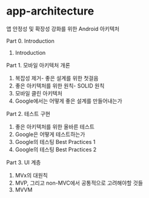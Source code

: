 # app-architecture
앱 안정성 및 확장성 강화를 위한 Android 아키텍처

Part 0. Introduction

1. Introduction

Part 1. 모바일 아키텍처 개론

1. 복잡성 제거- 좋은 설계를 위한 첫걸음
2. 좋은 아키텍처를 위한 원칙- SOLID 원칙
3. 모바일 클린 아키텍처
4. Google에서는 어떻게 좋은 설계를 만들어내는가

Part 2. 테스트 구현

1. 좋은 아키텍처를 위한 올바른 테스트
2. Google은 어떻게 테스트하는가
3. Google의 테스팅 Best Practices 1
4. Google의 테스팅 Best Practices 2

Part 3. UI 계층

1. MVx의 대원칙
2. MVP, 그리고 non-MVC에서 공통적으로 고려해야할 것들
3. MVVM